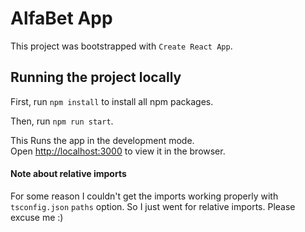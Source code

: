# AlfaBet App

This project was bootstrapped with `Create React App`.

## Running the project locally

First, run `npm install` to install all npm packages.

Then, run `npm run start`.

This Runs the app in the development mode.\
Open [http://localhost:3000](http://localhost:3000) to view it in the browser.

#### Note about relative imports

For some reason I couldn't get the imports working properly with `tsconfig.json` `paths` option.
So I just went for relative imports.
Please excuse me :)
